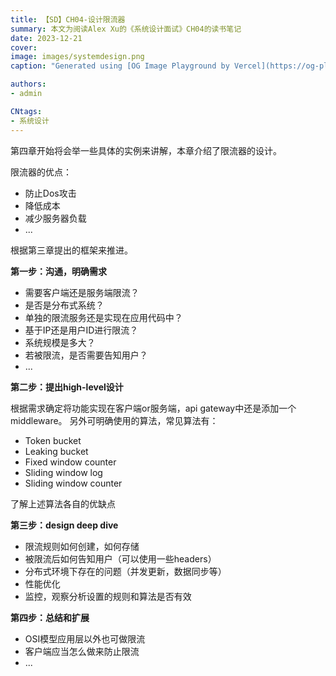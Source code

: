 ```yaml
---
title: 【SD】CH04-设计限流器
summary: 本文为阅读Alex Xu的《系统设计面试》CH04的读书笔记
date: 2023-12-21
cover:
image: images/systemdesign.png
caption: "Generated using [OG Image Playground by Vercel](https://og-playground.vercel.app/)"

authors:
- admin

CNtags:
- 系统设计
---
```


第四章开始将会举一些具体的实例来讲解，本章介绍了限流器的设计。

限流器的优点：
- 防止Dos攻击
- 降低成本
- 减少服务器负载
- ...

根据第三章提出的框架来推进。

**第一步：沟通，明确需求**
- 需要客户端还是服务端限流？
- 是否是分布式系统？
- 单独的限流服务还是实现在应用代码中？
- 基于IP还是用户ID进行限流？
- 系统规模是多大？
- 若被限流，是否需要告知用户？
- ...

**第二步：提出high-level设计**

根据需求确定将功能实现在客户端or服务端，api gateway中还是添加一个middleware。
另外可明确使用的算法，常见算法有：
- Token bucket
- Leaking bucket
- Fixed window counter
- Sliding window log
- Sliding window counter

了解上述算法各自的优缺点

**第三步：design deep dive**
- 限流规则如何创建，如何存储
- 被限流后如何告知用户（可以使用一些headers）
- 分布式环境下存在的问题（并发更新，数据同步等）
- 性能优化
- 监控，观察分析设置的规则和算法是否有效

**第四步：总结和扩展**
- OSI模型应用层以外也可做限流
- 客户端应当怎么做来防止限流
- ...
